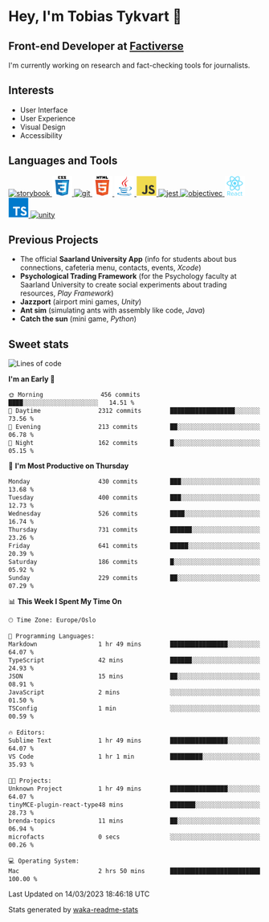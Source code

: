 # Hey, I'm Tobias Tykvart 🦉

## Front-end Developer at [Factiverse](https://www.factiverse.no/)

I'm currently working on research and fact-checking tools for journalists.

## Interests

- User Interface
- User Experience
- Visual Design
- Accessibility

## Languages and Tools

<!-- https://devicon.dev/ -->
<p align="left"> <a href="https://storybook.js.org/" target="_blank" rel="noreferrer"> <img src="https://cdn.jsdelivr.net/gh/devicons/devicon/icons/storybook/storybook-original.svg" alt="storybook" width="40" height="40"/> </a> <a href="https://www.w3schools.com/css/" target="_blank" rel="noreferrer"> <img src="https://raw.githubusercontent.com/devicons/devicon/master/icons/css3/css3-original-wordmark.svg" alt="css3" width="40" height="40"/> </a> <a href="https://git-scm.com/" target="_blank" rel="noreferrer"> <img src="https://www.vectorlogo.zone/logos/git-scm/git-scm-icon.svg" alt="git" width="40" height="40"/> </a> <a href="https://www.w3.org/html/" target="_blank" rel="noreferrer"> <img src="https://raw.githubusercontent.com/devicons/devicon/master/icons/html5/html5-original-wordmark.svg" alt="html5" width="40" height="40"/> </a> <a href="https://www.java.com" target="_blank" rel="noreferrer"> <img src="https://raw.githubusercontent.com/devicons/devicon/master/icons/java/java-original.svg" alt="java" width="40" height="40"/> </a> <a href="https://developer.mozilla.org/en-US/docs/Web/JavaScript" target="_blank" rel="noreferrer"> <img src="https://raw.githubusercontent.com/devicons/devicon/master/icons/javascript/javascript-original.svg" alt="javascript" width="40" height="40"/> </a> <a href="https://jestjs.io" target="_blank" rel="noreferrer"> <img src="https://www.vectorlogo.zone/logos/jestjsio/jestjsio-icon.svg" alt="jest" width="40" height="40"/> </a> <a href="https://developer.apple.com/library/archive/documentation/Cocoa/Conceptual/ProgrammingWithObjectiveC/Introduction/Introduction.html" target="_blank" rel="noreferrer"> <img src="https://www.vectorlogo.zone/logos/apple_objectivec/apple_objectivec-icon.svg" alt="objectivec" width="40" height="40"/> </a> <a href="https://reactjs.org/" target="_blank" rel="noreferrer"> <img src="https://raw.githubusercontent.com/devicons/devicon/master/icons/react/react-original-wordmark.svg" alt="react" width="40" height="40"/> </a> <a href="https://www.typescriptlang.org/" target="_blank" rel="noreferrer"> <img src="https://raw.githubusercontent.com/devicons/devicon/master/icons/typescript/typescript-original.svg" alt="typescript" width="40" height="40"/> </a> <a href="https://unity.com/" target="_blank" rel="noreferrer"> <img src="https://www.vectorlogo.zone/logos/unity3d/unity3d-icon.svg" alt="unity" width="40" height="40"/> </a> </p>

## Previous Projects

- The official **Saarland University App** (info for students about bus connections, cafeteria menu, contacts, events, _Xcode_)
- **Psychological Trading Framework** (for the Psychology faculty at Saarland University to create social experiments about trading resources, _Play Framework_)
- **Jazzport** (airport mini games, _Unity_)
- **Ant sim** (simulating ants with assembly like code, _Java_)
- **Catch the sun** (mini game, _Python_)

## Sweet stats

<!--START_SECTION:waka-->
![Lines of code](https://img.shields.io/badge/From%20Hello%20World%20I%27ve%20Written-6.0%20million%20lines%20of%20code-blue)

**I'm an Early 🐤** 

```text
🌞 Morning                456 commits         ████░░░░░░░░░░░░░░░░░░░░░   14.51 % 
🌆 Daytime                2312 commits        ██████████████████░░░░░░░   73.56 % 
🌃 Evening                213 commits         ██░░░░░░░░░░░░░░░░░░░░░░░   06.78 % 
🌙 Night                  162 commits         █░░░░░░░░░░░░░░░░░░░░░░░░   05.15 % 
```
📅 **I'm Most Productive on Thursday** 

```text
Monday                   430 commits         ███░░░░░░░░░░░░░░░░░░░░░░   13.68 % 
Tuesday                  400 commits         ███░░░░░░░░░░░░░░░░░░░░░░   12.73 % 
Wednesday                526 commits         ████░░░░░░░░░░░░░░░░░░░░░   16.74 % 
Thursday                 731 commits         ██████░░░░░░░░░░░░░░░░░░░   23.26 % 
Friday                   641 commits         █████░░░░░░░░░░░░░░░░░░░░   20.39 % 
Saturday                 186 commits         █░░░░░░░░░░░░░░░░░░░░░░░░   05.92 % 
Sunday                   229 commits         ██░░░░░░░░░░░░░░░░░░░░░░░   07.29 % 
```


📊 **This Week I Spent My Time On** 

```text
🕑︎ Time Zone: Europe/Oslo

💬 Programming Languages: 
Markdown                 1 hr 49 mins        ████████████████░░░░░░░░░   64.07 % 
TypeScript               42 mins             ██████░░░░░░░░░░░░░░░░░░░   24.93 % 
JSON                     15 mins             ██░░░░░░░░░░░░░░░░░░░░░░░   08.91 % 
JavaScript               2 mins              ░░░░░░░░░░░░░░░░░░░░░░░░░   01.50 % 
TSConfig                 1 min               ░░░░░░░░░░░░░░░░░░░░░░░░░   00.59 % 

🔥 Editors: 
Sublime Text             1 hr 49 mins        ████████████████░░░░░░░░░   64.07 % 
VS Code                  1 hr 1 min          █████████░░░░░░░░░░░░░░░░   35.93 % 

🐱‍💻 Projects: 
Unknown Project          1 hr 49 mins        ████████████████░░░░░░░░░   64.07 % 
tinyMCE-plugin-react-type48 mins             ███████░░░░░░░░░░░░░░░░░░   28.73 % 
brenda-topics            11 mins             ██░░░░░░░░░░░░░░░░░░░░░░░   06.94 % 
microfacts               0 secs              ░░░░░░░░░░░░░░░░░░░░░░░░░   00.26 % 

💻 Operating System: 
Mac                      2 hrs 50 mins       █████████████████████████   100.00 % 
```


 Last Updated on 14/03/2023 18:46:18 UTC
<!--END_SECTION:waka-->

Stats generated by [waka-readme-stats](https://github.com/anmol098/waka-readme-stats)
